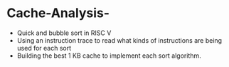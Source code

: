 # Cache-Analysis-
- Quick and bubble sort in RISC V 
- Using an instruction trace to read what kinds of instructions are being used for each sort 
- Building the best 1 KB cache to implement each sort algorithm. 


